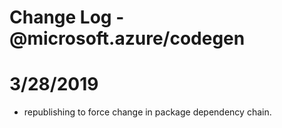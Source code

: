 # Change Log - @microsoft.azure/codegen

# 3/28/2019
- republishing to force change in package dependency chain.

